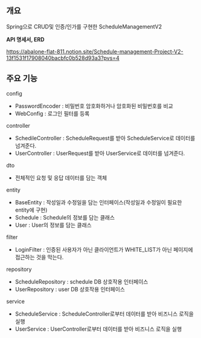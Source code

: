 ## 개요
Spring으로 CRUD및 인증/인가를 구현한 ScheduleManagementV2

**API 명세서, ERD**

https://abalone-flat-811.notion.site/Schedule-management-Project-V2-13f1531f17908040bacbfc0b528d93a3?pvs=4

## 주요 기능
config
- PasswordEncoder : 비밀번호 암호화하거나 암호화된 비밀번호를 비교
- WebConfig : 로그인 필터를 등록

controller
- SchedileController : ScheduleRequest를 받아 ScheduleService로 데이터를 넘겨준다.
- UserController : UserRequest를 받아 UserService로 데이터를 넘겨준다.

dto
- 전체적인 요청 및 응답 데이터를 담는 객체

entity
- BaseEntity : 작성일과 수정일을 담는 인터페이스(작성일과 수정일이 필요한 entity에 구현)
- Schedule : Schedule의 정보를 담는 클래스
- User : User의 정보를 담는 클래스

filter
- LoginFilter : 인증된 사용자가 아닌 클라이언트가 WHITE_LIST가 아닌 페이지에 접근하는 것을 막는다.

repository
- ScheduleRepository : schedule DB 상호작용 인터페이스
- UserRepository : user DB 상호작용 인터페이스

service
- ScheduleService : ScheduleController로부터 데이터를 받아 비즈니스 로직을 실행
- UserService : UserController로부터 데이터를 받아 비즈니스 로직을 실행
